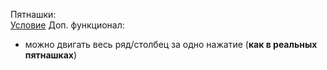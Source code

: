 Пятнашки: <br/>
[Условие](http://uneex.org/LecturesCMC/PythonDevelopment2021/03_ThreeWayAndTkinter)
Доп. функционал: 
 * можно двигать весь ряд/столбец за одно нажатие (**как в реальных пятнашках**)

